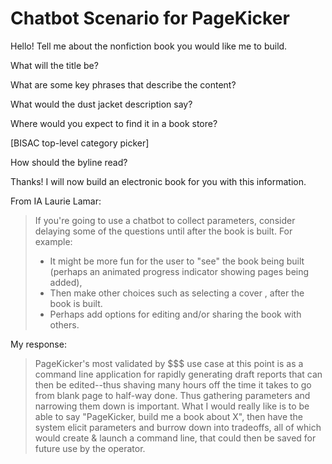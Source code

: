 # Chatbot Scenario for PageKicker

Hello!  Tell me about the nonfiction book you would like me to build.

What will the title be?

What are some key phrases that describe the content?

What would the dust jacket description say?

Where would you expect to find it in a book store?

[BISAC top-level category picker]

How should the byline read?

Thanks! I will now build an electronic book for you with this information.

From IA Laurie Lamar:

> If you're going to use a chatbot to collect parameters, consider delaying some of the questions until after the book is built.  For example:
> - It might be more fun for the user to "see" the book being built (perhaps an animated progress indicator showing pages being added),
> - Then make other choices such as selecting a cover , after the book is built.
> - Perhaps add options for editing and/or sharing the book with others.

My response:

> PageKicker's most validated by $$$ use case at this point is as a 
> command line application for rapidly generating draft reports that can 
> then be edited--thus shaving many hours off the time it takes to go 
> from blank page to half-way done.  Thus gathering parameters and 
> narrowing them down is important. What I would really like is to be 
> able to say "PageKicker, build me a book about X", then have the 
> system elicit parameters and burrow down into tradeoffs, all of which 
> would create & launch a command line, that could then be saved for 
> future use by the operator.
